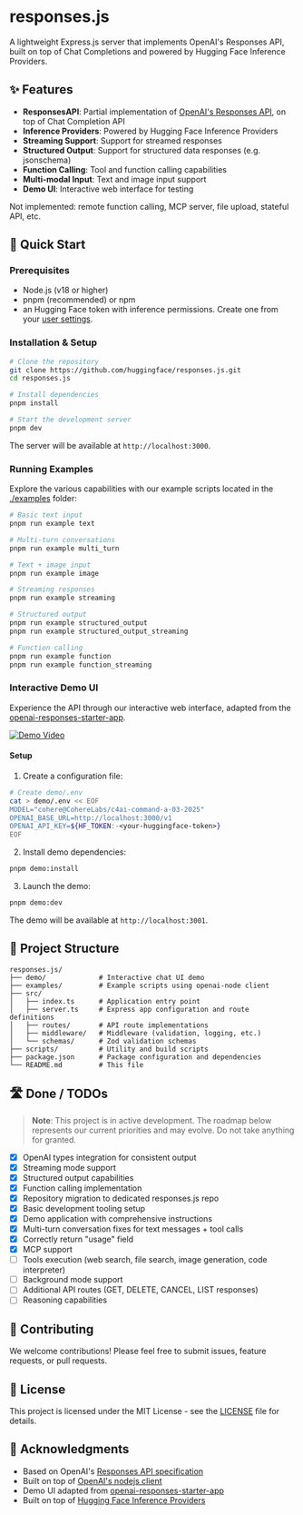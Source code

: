 # responses.js

A lightweight Express.js server that implements OpenAI's Responses API, built on top of Chat Completions and powered by Hugging Face Inference Providers.

## ✨ Features

- **ResponsesAPI**: Partial implementation of [OpenAI's Responses API](https://platform.openai.com/docs/api-reference/responses), on top of Chat Completion API
- **Inference Providers**: Powered by Hugging Face Inference Providers
- **Streaming Support**: Support for streamed responses
- **Structured Output**: Support for structured data responses (e.g. jsonschema)
- **Function Calling**: Tool and function calling capabilities
- **Multi-modal Input**: Text and image input support
- **Demo UI**: Interactive web interface for testing

Not implemented: remote function calling, MCP server, file upload, stateful API, etc.

## 🚀 Quick Start

### Prerequisites

- Node.js (v18 or higher)
- pnpm (recommended) or npm
- an Hugging Face token with inference permissions. Create one from your [user settings](https://huggingface.co/settings/tokens).

### Installation & Setup

```bash
# Clone the repository
git clone https://github.com/huggingface/responses.js.git
cd responses.js

# Install dependencies
pnpm install

# Start the development server
pnpm dev
```

The server will be available at `http://localhost:3000`.

### Running Examples

Explore the various capabilities with our example scripts located in the [./examples](./examples) folder:

```bash
# Basic text input
pnpm run example text

# Multi-turn conversations
pnpm run example multi_turn

# Text + image input
pnpm run example image

# Streaming responses
pnpm run example streaming

# Structured output
pnpm run example structured_output
pnpm run example structured_output_streaming

# Function calling
pnpm run example function
pnpm run example function_streaming
```

### Interactive Demo UI

Experience the API through our interactive web interface, adapted from the [openai-responses-starter-app](https://github.com/openai/openai-responses-starter-app).

[![Demo Video](https://huggingface.co/datasets/huggingface/documentation-images/resolve/main/responses.js/demo_mini.png)](https://youtu.be/F-tAUnW-nd0)


#### Setup

1. Create a configuration file:

```bash
# Create demo/.env
cat > demo/.env << EOF
MODEL="cohere@CohereLabs/c4ai-command-a-03-2025"
OPENAI_BASE_URL=http://localhost:3000/v1
OPENAI_API_KEY=${HF_TOKEN:-<your-huggingface-token>}
EOF
```

2. Install demo dependencies:

```bash
pnpm demo:install
```

3. Launch the demo:

```bash
pnpm demo:dev
```

The demo will be available at `http://localhost:3001`.

## 📁 Project Structure

```
responses.js/
├── demo/             # Interactive chat UI demo
├── examples/         # Example scripts using openai-node client
├── src/
│   ├── index.ts      # Application entry point
│   ├── server.ts     # Express app configuration and route definitions
│   ├── routes/       # API route implementations
│   ├── middleware/   # Middleware (validation, logging, etc.)
│   └── schemas/      # Zod validation schemas
├── scripts/          # Utility and build scripts
├── package.json      # Package configuration and dependencies
└── README.md         # This file
```

## 🛣️ Done / TODOs

> **Note**: This project is in active development. The roadmap below represents our current priorities and may evolve. Do not take anything for granted.

- [x] OpenAI types integration for consistent output
- [x] Streaming mode support
- [x] Structured output capabilities
- [x] Function calling implementation
- [x] Repository migration to dedicated responses.js repo
- [x] Basic development tooling setup
- [x] Demo application with comprehensive instructions
- [x] Multi-turn conversation fixes for text messages + tool calls
- [x] Correctly return "usage" field
- [x] MCP support
- [ ] Tools execution (web search, file search, image generation, code interpreter)
- [ ] Background mode support
- [ ] Additional API routes (GET, DELETE, CANCEL, LIST responses)
- [ ] Reasoning capabilities

## 🤝 Contributing

We welcome contributions! Please feel free to submit issues, feature requests, or pull requests.

## 📄 License

This project is licensed under the MIT License - see the [LICENSE](LICENSE) file for details.

## 🙏 Acknowledgments

- Based on OpenAI's [Responses API specification](https://platform.openai.com/docs/api-reference/responses)
- Built on top of [OpenAI's nodejs client](https://github.com/openai/openai-node)
- Demo UI adapted from [openai-responses-starter-app](https://github.com/openai/openai-responses-starter-app)
- Built on top of [Hugging Face Inference Providers](https://huggingface.co/docs/inference-providers/index)
